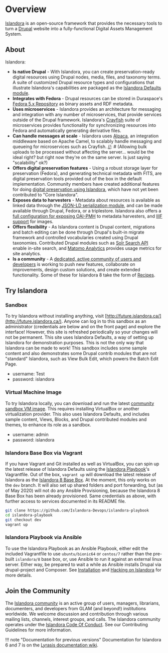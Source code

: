 # Overview

[Islandora](https://islandora.ca) is an open-source framework that provides the necessary tools to turn a [Drupal](https://www.drupal.org) website into a fully-functional Digital Assets Management System.

## About

Islandora:

[//]: # (We should probably replace as many of the links in this section as possible with links to within this documentation, and make it clear which are internal links and which link out.) 
- **Is native Drupal** - With Islandora, you can create preservation-ready digital resources using Drupal nodes, media, files, and taxonomy terms. A suite of customized Drupal resource types and configurations that illustrate Islandora's capabilities are packaged as the [Islandora Defaults module](https://github.com/Islandora/islandora_defaults).
- **Integrates with Fedora** - Drupal resources can be stored in Duraspace's [Fedora 5.x Repository](https://wiki.duraspace.org/display/FF/Fedora+Repository+Home) as binary assets and RDF metadata.
- **Uses microservices** - Islandora provides an architecture for messaging and integration with any number of microservices, that provide services outside of the Drupal framework. Islandora's [Crayfish](https://github.com/Islandora/crayfish) suite of microservices provides functionality for synchronizing resources into Fedora and automatically generating derivative files.
- **Can handle messages at scale** - Islandora uses [Alpaca](https://github.com/Islandora/Alpaca), an integration middleware based on Apache Camel, to scalably handle messaging and queueing for microservices such as Crayfish.
[//]: # (Allowing bulk uploads to be processed without affecting the server... would be the ideal right? but right now they're on the same server. Is just saying "scalability" ok?)
- **Offers digital preservation features** - Using a robust storage layer for preservation (Fedora), and generating technical metadata with FITS, are digital preservation tools provided out of the box in the default implementation. Community members have created additional features for doing [digital preservation using Islandora](https://github.com/mjordan/digital_preservation_using_islandora), which have not yet been contributed to "Core Islandora". 
- **Exposes data to harvesters** - Metadata about resources is available as linked data through the [JSON-LD serialization module](https://github.com/Islandora/jsonld), and can be made available through Drupal, Fedora, or a triplestore. Islandora also offers a [full configuration for exposing OAI-PMH](https://github.com/Islandora/islandora_defaults/tree/8.x-1.x/modules/islandora_oaipmh) to metadata harvesters, and [IIIF support](https://github.com/Islandora/islandora/tree/8.x-1.x/modules/islandora_iiif) for images.
- **Offers flexibility** - As Islandora content is Drupal content, migrations and batch editing can be done through Drupal's built-in migrate framework and controlled vocabularies created using Drupal taxonomies. Contributed Drupal modules such as [Solr Search API](https://www.drupal.org/project/search_api_solr) enable in-site search, and [Matomo Analytics](https://www.drupal.org/project/matomo) provides usage metrics for site analytics.
- **Is a community** - A [dedicated, active community of users and developers](https://groups.google.com/forum/#!forum/islandora) is working to push new features, collaborate on improvements, design custom solutions, and create extended functionality. Some of these for Islandora 8 take the form of [Recipes](https://github.com/Islandora-Labs/Islandora-Cookbook).

## Try Islandora

### Sandbox

To try Islandora without installing anything, visit [http://future.islandora.ca/](http://future.islandora.ca/). Anyone can log in to this sandbox as an administrator (credentials are below and on the front page) and explore the interface! However, this site is refreshed periodically so your changes will not be permanent. This site uses Islandora Defaults, a way of setting up Islandora for demonstration purposes. This is not the only way that Islandora can be made to work! This sandbox includes some sample content and also demonstrates some Drupal contrib modules that are not "standard" Islandora, such as View Bulk Edit, which powers the Batch Edit Page.

- username: Test
- password: islandora

### Virtual Machine Image

To try Islandora locally, you can download and run the latest [community sandbox VM image](https://islandora.ca/try). This requires installing VirtualBox or another virtualization provider. This also uses Islandora Defaults, and includes sample content, Views, Blocks, and Drupal contributed modules and themes, to enhance its role as a sandbox.

- username: admin
- password: islandora

### Islandora Base Box via Vagrant

If you have Vagrant and Git installed as well as VirtualBox, you can spin up the latest release of Islandora Defaults using the [Islandora Playbook](https://github.com/Islandora-Devops/islandora-playbook)'s Vagrantfile. Out of the box, `vagrant up` will download the latest release of Islandora as the [Islandora 8 Base Box](https://app.vagrantup.com/islandora/boxes/8). At the moment, this only works on the `dev` branch. It will also set up shared folders and port forwarding, but (as of May 2020) will not do any Ansible Provisioning, because the Islandora 8 Base Box has been already provisioned. Same credentials as above, with further access to services documented in its README file.

```bash
git clone https://github.com/Islandora-Devops/islandora-playbook
cd islandora-playbook
git checkout dev
vagrant up
```

### Islandora Playbook via Ansible

To use the Islandora Playbook as an Ansible Playbook, either edit the included Vagrantfile to use `ubuntu/bionic64` or `centos/7` rather than the pre-built `islandora/8` base box, or, use Ansible to run it against an external linux server. Either way, be prepared to wait a while as Ansible installs Drupal via drupal-project and Composer. See [Installation](installation/playbook) and [Hacking on Islandora](contributing/hacking-on-islandora) for more details. 


## Join the Community

The [Islandora community](https://islandora.ca/index.php/community) is an active group of users, managers, librarians, documenters, and developers from GLAM (and beyond!) institutions worldwide. We welcome discussion and contribution through various mailing lists, channels, interest groups, and calls. The Islandora community operates under the [Islandora Code Of Conduct](https://islandora.ca/codeofconduct). See our Contributing Guidelines for more information.


!!! note "Documentation for previous versions"
    Documentation for Islandora 6 and 7 is on the [Lyrasis documentation wiki](https://wiki.lyrasis.org/display/ISLANDORA/Start).


